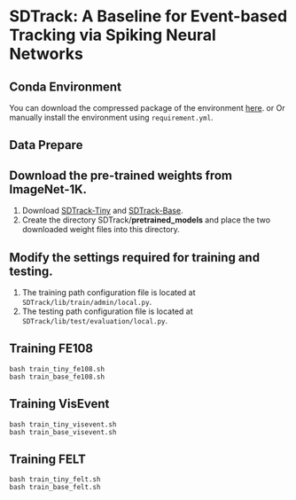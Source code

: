 # SDTrack: A Baseline for Event-based Tracking via Spiking Neural Networks

## Conda Environment
You can download the compressed package of the environment [here](https://drive.google.com/file/d/1bHu7CbM6TiSXNXnMbfj8W-eUNvO_4wyA/view?usp=sharing).
or Or manually install the environment using `requirement.yml`.
## Data Prepare

## Download the pre-trained weights from ImageNet-1K.
1. Download [SDTrack-Tiny]() and [SDTrack-Base]().
2. Create the directory SDTrack/**pretrained_models** and place the two downloaded weight files into this directory.

## Modify the settings required for training and testing.
1. The training path configuration file is located at `SDTrack/lib/train/admin/local.py`.
2. The testing path configuration file is located at `SDTrack/lib/test/evaluation/local.py`.

## Training FE108
```
bash train_tiny_fe108.sh
bash train_base_fe108.sh
```

## Training VisEvent
```
bash train_tiny_visevent.sh
bash train_base_visevent.sh
```

## Training FELT
```
bash train_tiny_felt.sh
bash train_base_felt.sh
```
